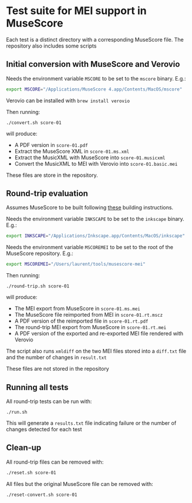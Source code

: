 # Test suite for MEI support in MuseScore

Each test is a distinct directory with a corresponding MuseScore file. The repository also includes some scripts

## Initial conversion with MuseScore and Verovio

Needs the environment variable `MSCORE` to be set to the `mscore` binary. E.g.:
```bash
export MSCORE="/Applications/MuseScore 4.app/Contents/MacOS/mscore"
```

Verovio can be installed with `brew install verovio`

Then running:
```
./convert.sh score-01
```
will produce:
* A PDF version in `score-01.pdf`
* Extract the MuseScore XML in `score-01.ms.xml`
* Extract the MusicXML with MuseScore into `score-01.musicxml`
* Convert the MusicXML to MEI with Verovio into `score-01.basic.mei`

These files are store in the repository.

## Round-trip evaluation

Assumes MuseScore to be built following [these](https://github.com/rism-digital/MuseScore/wiki/Building-instruction-memo) building instructions.

Needs the environment variable `INKSCAPE` to be set to the `inkscape` binary. E.g.:
```bash
export INKSCAPE="/Applications/Inkscape.app/Contents/MacOS/inkscape"
```

Needs the environment variable `MSCOREMEI` to be set to the root of the MuseScore repository. E.g.:
```bash
export MSCOREMEI="/Users/laurent/tools/musescore-mei"      
```

Then running:
```
./round-trip.sh score-01
```
will produce:
* The MEI export from MuseScore in `score-01.ms.mei`
* The MuseScore file reimported from MEI in `score-01.rt.mscz`
* A PDF version of the reimported file in `score-01.rt.pdf`
* The round-trip MEI export from MuseScore in `score-01.rt.mei`
* A PDF version of the exported and re-exported MEI file rendered with Verovio

The script also runs `xmldiff` on the two MEI files stored into a `diff.txt` file and the number of changes in `result.txt`

These files are not stored in the repository

## Running all tests

All round-trip tests can be run with:
```
./run.sh
```

This will generate a `results.txt` file indicating failure or the number of changes detected for each test

## Clean-up

All round-trip files can be removed with:
```bash
./reset.sh score-01
```

All files but the original MuseScore file can be removed with:
```bash
./reset-convert.sh score-01
```

